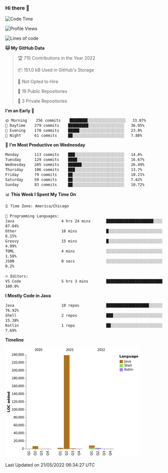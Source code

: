 ### Hi there 👋


<!--START_SECTION:waka-->
![Code Time](http://img.shields.io/badge/Code%20Time-0%20secs-blue)

![Profile Views](http://img.shields.io/badge/Profile%20Views-0-blue)

![Lines of code](https://img.shields.io/badge/From%20Hello%20World%20I%27ve%20Written-259%20Thousand%20lines%20of%20code-blue)

**🐱 My GitHub Data** 

> 🏆 715 Contributions in the Year 2022
 > 
> 📦 151.0 kB Used in GitHub's Storage 
 > 
> 🚫 Not Opted to Hire
 > 
> 📜 19 Public Repositories 
 > 
> 🔑 3 Private Repositories  
 > 
**I'm an Early 🐤** 

```text
🌞 Morning    256 commits    ████████░░░░░░░░░░░░░░░░░   33.07% 
🌆 Daytime    279 commits    █████████░░░░░░░░░░░░░░░░   36.05% 
🌃 Evening    178 commits    █████░░░░░░░░░░░░░░░░░░░░   23.0% 
🌙 Night      61 commits     ██░░░░░░░░░░░░░░░░░░░░░░░   7.88%

```
📅 **I'm Most Productive on Wednesday** 

```text
Monday       113 commits    ███░░░░░░░░░░░░░░░░░░░░░░   14.6% 
Tuesday      129 commits    ████░░░░░░░░░░░░░░░░░░░░░   16.67% 
Wednesday    205 commits    ██████░░░░░░░░░░░░░░░░░░░   26.49% 
Thursday     106 commits    ███░░░░░░░░░░░░░░░░░░░░░░   13.7% 
Friday       79 commits     ██░░░░░░░░░░░░░░░░░░░░░░░   10.21% 
Saturday     59 commits     ██░░░░░░░░░░░░░░░░░░░░░░░   7.62% 
Sunday       83 commits     ██░░░░░░░░░░░░░░░░░░░░░░░   10.72%

```


📊 **This Week I Spent My Time On** 

```text
⌚︎ Time Zone: America/Chicago

💬 Programming Languages: 
Java                     4 hrs 24 mins       █████████████████████░░░░   87.04% 
Other                    18 mins             █░░░░░░░░░░░░░░░░░░░░░░░░   6.15% 
Groovy                   15 mins             █░░░░░░░░░░░░░░░░░░░░░░░░   4.99% 
TOML                     4 mins              ░░░░░░░░░░░░░░░░░░░░░░░░░   1.58% 
JSON                     0 secs              ░░░░░░░░░░░░░░░░░░░░░░░░░   0.2%

🔥 Editors: 
VS Code                  5 hrs 3 mins        █████████████████████████   100.0%

```

**I Mostly Code in Java** 

```text
Java                     10 repos            ███████████████████░░░░░░   76.92% 
Shell                    2 repos             ███░░░░░░░░░░░░░░░░░░░░░░   15.38% 
Kotlin                   1 repo              ██░░░░░░░░░░░░░░░░░░░░░░░   7.69%

```


**Timeline**

![Chart not found](https://raw.githubusercontent.com/powercasgamer/powercasgamer/master/charts/bar_graph.png) 


 Last Updated on 21/05/2022 06:34:27 UTC
<!--END_SECTION:waka-->
